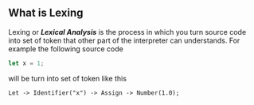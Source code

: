 ## What is Lexing

Lexing or  ***Lexical Analysis*** is the process in which you turn source code into set of token that other part of the interpreter can understands.
For example the following source code
```rust
let x = 1;
```
will be turn into set of token like this
```
Let -> Identifier("x") -> Assign -> Number(1.0);
```


